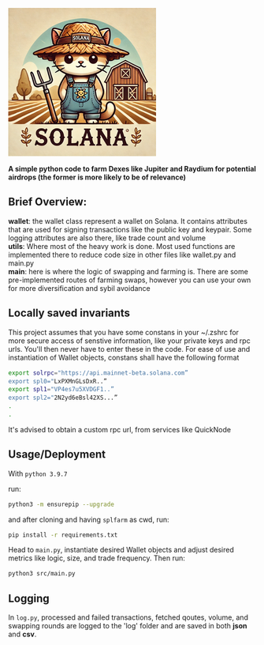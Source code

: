 
![logo](kitten.png)

**A simple python code to farm Dexes like Jupiter and Raydium for potential airdrops (the former is more likely to be of relevance)**


## Brief Overview:

**wallet**: the wallet class represent a wallet on Solana. It contains attributes that are used for signing transactions like the public key and keypair. Some logging attributes are also there, like trade count and volume \
**utils**: Where most of the heavy work is done. Most used functions are implemented there to reduce code size in other files like wallet.py and main.py \
**main**: here is where the logic of swapping and farming is. There are some pre-implemented routes of farming swaps, however you can use your own for more diversification and sybil avoidance 




## Locally saved invariants

This project assumes that you have some constans in your ~/.zshrc for more secure access of senstive information, like your private keys and rpc urls. You'll then never have to enter these in the code.
 For ease of use and instantiation of Wallet objects, constans shall have the following format


```bash
export solrpc="https://api.mainnet-beta.solana.com”
export spl0="LxPXMnGLsDxR..”
export spl1="VP4es7u5XVDGF1..”
export spl2="2N2yd6eBsl42XS...”
.
.
```
It's advised to obtain a custom rpc url, from services like QuickNode





## Usage/Deployment
With `python 3.9.7` 

run: 
```bash
python3 -m ensurepip --upgrade
```

and after cloning and having `splfarm` as cwd, run:
```bash
pip install -r requirements.txt
```
Head to `main.py`, instantiate desired Wallet objects and adjust desired metrics like logic, size, and trade frequency.
Then run:
```bash
python3 src/main.py
```







## Logging
In `log.py`, processed and failed transactions, fetched qoutes, volume, and swapping rounds are logged to the 'log' folder and are saved in both **json** and **csv**.


